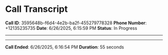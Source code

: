 # Call Transcript
**Call ID**: 3595648b-f6d4-4e2b-ba2f-455279778328
**Phone Number**: +12135235735
**Date**: 6/26/2025, 6:15:59 PM
**Status**: In Progress

---


---

**Call Ended**: 6/26/2025, 6:16:54 PM
**Duration**: 55 seconds
